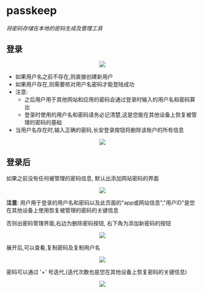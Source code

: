 # passkeep

*将密码存储在本地的密码生成及管理工具*

## 登录
<div align=center><img src ="./readme-imgs/01.png"/></div>

- 如果用户名之前不存在,则直接创建新用户
- 如果用户存在,则需要核对用户名密码才能登陆成功
- 注意:
  - 之后用户用于其他网站和应用的密码会通过登录时输入的用户名和密码算出
  - 登录时使用的用户名和密码请务必记清楚,这是您能在其他设备上恢复被管理的密码的基础
- 当用户名存在时,输入正确的密码,长安登录按钮将删除该账户的所有信息

<div align=center><img src ="./readme-imgs/02.png"/></div>

## 登录后
如果之前没有任何被管理的密码信息, 默认出添加网站密码的界面
<div align=center><img src ="./readme-imgs/03.png"/></div>

**注意**:
用户用于登录的用户名和密码以及此页面的"app或网站信息","用户ID"是您在其他设备上使用恢复被管理的密码的关键信息

否则出密码管理界面,右边为删除密码按钮, 右下角为添加新密码的按钮
<div align=center><img src ="./readme-imgs/04.png"/></div>

展开后,可以查看,复制密码及复制用户名
<div align=center><img src ="./readme-imgs/05.png"/></div>

密码可以通过 '+' 号迭代,(迭代次数也是您在其他设备上恢复密码的关键信息)
<div align=center><img src ="./readme-imgs/06.png"/></div>
